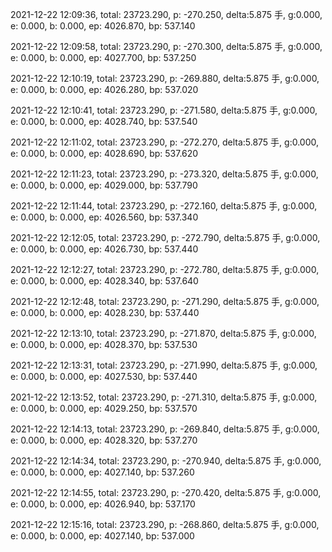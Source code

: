 2021-12-22 12:09:36, total: 23723.290, p: -270.250, delta:5.875 手, g:0.000, e: 0.000, b: 0.000, ep: 4026.870, bp: 537.140

2021-12-22 12:09:58, total: 23723.290, p: -270.300, delta:5.875 手, g:0.000, e: 0.000, b: 0.000, ep: 4027.700, bp: 537.250

2021-12-22 12:10:19, total: 23723.290, p: -269.880, delta:5.875 手, g:0.000, e: 0.000, b: 0.000, ep: 4026.280, bp: 537.020

2021-12-22 12:10:41, total: 23723.290, p: -271.580, delta:5.875 手, g:0.000, e: 0.000, b: 0.000, ep: 4028.740, bp: 537.540

2021-12-22 12:11:02, total: 23723.290, p: -272.270, delta:5.875 手, g:0.000, e: 0.000, b: 0.000, ep: 4028.690, bp: 537.620

2021-12-22 12:11:23, total: 23723.290, p: -273.320, delta:5.875 手, g:0.000, e: 0.000, b: 0.000, ep: 4029.000, bp: 537.790

2021-12-22 12:11:44, total: 23723.290, p: -272.160, delta:5.875 手, g:0.000, e: 0.000, b: 0.000, ep: 4026.560, bp: 537.340

2021-12-22 12:12:05, total: 23723.290, p: -272.790, delta:5.875 手, g:0.000, e: 0.000, b: 0.000, ep: 4026.730, bp: 537.440

2021-12-22 12:12:27, total: 23723.290, p: -272.780, delta:5.875 手, g:0.000, e: 0.000, b: 0.000, ep: 4028.340, bp: 537.640

2021-12-22 12:12:48, total: 23723.290, p: -271.290, delta:5.875 手, g:0.000, e: 0.000, b: 0.000, ep: 4028.230, bp: 537.440

2021-12-22 12:13:10, total: 23723.290, p: -271.870, delta:5.875 手, g:0.000, e: 0.000, b: 0.000, ep: 4028.370, bp: 537.530

2021-12-22 12:13:31, total: 23723.290, p: -271.990, delta:5.875 手, g:0.000, e: 0.000, b: 0.000, ep: 4027.530, bp: 537.440

2021-12-22 12:13:52, total: 23723.290, p: -271.310, delta:5.875 手, g:0.000, e: 0.000, b: 0.000, ep: 4029.250, bp: 537.570

2021-12-22 12:14:13, total: 23723.290, p: -269.840, delta:5.875 手, g:0.000, e: 0.000, b: 0.000, ep: 4028.320, bp: 537.270

2021-12-22 12:14:34, total: 23723.290, p: -270.940, delta:5.875 手, g:0.000, e: 0.000, b: 0.000, ep: 4027.140, bp: 537.260

2021-12-22 12:14:55, total: 23723.290, p: -270.420, delta:5.875 手, g:0.000, e: 0.000, b: 0.000, ep: 4026.940, bp: 537.170

2021-12-22 12:15:16, total: 23723.290, p: -268.860, delta:5.875 手, g:0.000, e: 0.000, b: 0.000, ep: 4027.140, bp: 537.000